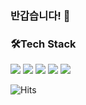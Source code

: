 ### 반갑습니다! 👋


### 🛠️Tech Stack
<img src="https://img.shields.io/badge/JAVA-FF7800?style=for-the-badge&logo=&logoColor=white"> <img src="https://img.shields.io/badge/Spring_Boot-6DB33F?style=for-the-badge&logo=springboot&logoColor=white"> <img src="https://img.shields.io/badge/oracle-F80000?style=for-the-badge&logo=oracle&logoColor=white"> <img src="https://img.shields.io/badge/mysql-4479A1?style=for-the-badge&logo=mysql&logoColor=white"> <img src="https://img.shields.io/badge/React-61DAFB?style=for-the-badge&logo=react&logoColor=white">

![Hits](https://hits.seeyoufarm.com/api/count/incr/badge.svg?url=https%3A%2F%2Fgithub.com%2Fopjt&count_bg=%23000000&title_bg=%23555555&icon=&icon_color=%23E7E7E7&title=github&edge_flat=false)

